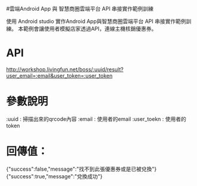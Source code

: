 #雲端Android App 與 智慧商圈雲端平台 API 串接實作範例訓練

 
 使用 Android studio 實作Android App與智慧商圈雲端平台 API 串接實作範例訓練。 
 本範例會讓使用者模擬店家透過API，連線主機核銷優惠券。
 
 
# API

 
 http://workshop.livingfun.net/boss/:uuid/result?user_email=:email&user_token=:user_token 
 
# 參數說明
 
 :uuid   : 掃描出來的qrcode內容
 :email  : 使用者的email 
 :user_toekn : 使用者的token
 
# 回傳值：
 
 {"success":false,"message":"找不到此張優惠券或是已被兌換"}
{"success":true,"message":"兌換成功"}
